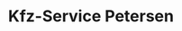 ---
title: "Kfz-Service Petersen"
url: /clausthal-zellerfeld/kfz-service-petersen/
shop: Autowerkstatt
---